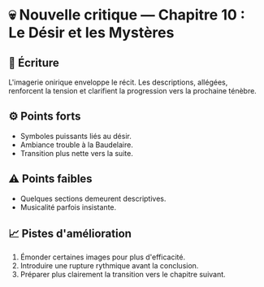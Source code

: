 # 💀 Nouvelle critique — Chapitre 10 : Le Désir et les Mystères

## 🧠 Écriture
L'imagerie onirique enveloppe le récit. Les descriptions, allégées, renforcent la tension et clarifient la progression vers la prochaine ténèbre.

## ⚙️ Points forts
- Symboles puissants liés au désir.
- Ambiance trouble à la Baudelaire.
- Transition plus nette vers la suite.

## ⚠️ Points faibles
- Quelques sections demeurent descriptives.
- Musicalité parfois insistante.

## 📈 Pistes d'amélioration
1. Émonder certaines images pour plus d'efficacité.
2. Introduire une rupture rythmique avant la conclusion.
3. Préparer plus clairement la transition vers le chapitre suivant.
